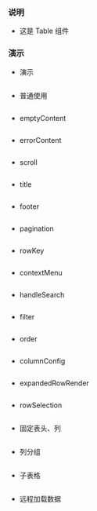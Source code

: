 ### 说明

*   这是 Table 组件

### 演示

*   演示

```js {"codepath": "table.jsx"}
```

*   普通使用

```js {"codepath": "base.jsx"}
```

*   emptyContent

```js {"codepath": "emptyContent.jsx"}
```

*   errorContent

```js {"codepath": "errorContent.jsx"}
```

*   scroll

```js {"codepath": "scroll.jsx"}
```

*   title

```js {"codepath": "title.jsx"}
```

*   footer

```js {"codepath": "footer.jsx"}
```

*   pagination

```js {"codepath": "pagination.jsx"}
```

*   rowKey

```js {"codepath": "rowKey.jsx"}
```

*   contextMenu

```js {"codepath": "contextMenu.jsx"}
```

*   handleSearch

```js {"codepath": "handleSearch.jsx"}
```

*   filter

```js {"codepath": "filter.jsx"}
```

*   order

```js {"codepath": "order.jsx"}
```

*   columnConfig

```js {"codepath": "columnConfig.jsx"}
```

*   expandedRowRender

```js {"codepath": "expandedRowRender.jsx"}
```

*   rowSelection

```js {"codepath": "rowSelection.jsx"}
```

*   固定表头、列

```js {"codepath": "fixed.jsx"}
```

*   列分组

```js {"codepath": "groupColumns.jsx"}
```

*   子表格

```js {"codepath": "subTable.jsx"}
```

*   远程加载数据

```js {"codepath": "loadingDataFromRemote.jsx"}
```

